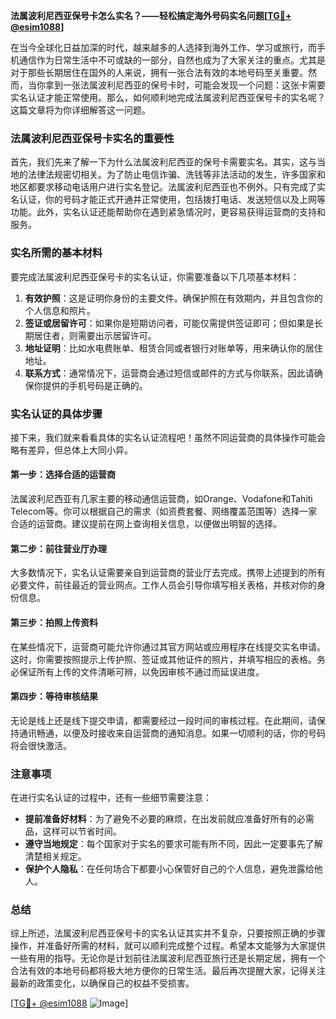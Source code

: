 **法属波利尼西亚保号卡怎么实名？——轻松搞定海外号码实名问题[[TG💪+ @esim1088](https://t.me/s/esim1088)]**

在当今全球化日益加深的时代，越来越多的人选择到海外工作、学习或旅行，而手机通信作为日常生活中不可或缺的一部分，自然也成为了大家关注的重点。尤其是对于那些长期居住在国外的人来说，拥有一张合法有效的本地号码至关重要。然而，当你拿到一张法属波利尼西亚的保号卡时，可能会发现一个问题：这张卡需要实名认证才能正常使用。那么，如何顺利地完成法属波利尼西亚保号卡的实名呢？这篇文章将为你详细解答这一问题。

### 法属波利尼西亚保号卡实名的重要性

首先，我们先来了解一下为什么法属波利尼西亚的保号卡需要实名。其实，这与当地的法律法规密切相关。为了防止电信诈骗、洗钱等非法活动的发生，许多国家和地区都要求移动电话用户进行实名登记。法属波利尼西亚也不例外。只有完成了实名认证，你的号码才能正式开通并正常使用，包括拨打电话、发送短信以及上网等功能。此外，实名认证还能帮助你在遇到紧急情况时，更容易获得运营商的支持和服务。

### 实名所需的基本材料

要完成法属波利尼西亚保号卡的实名认证，你需要准备以下几项基本材料：

1. **有效护照**：这是证明你身份的主要文件。确保护照在有效期内，并且包含你的个人信息和照片。
2. **签证或居留许可**：如果你是短期访问者，可能仅需提供签证即可；但如果是长期居住者，则需要出示居留许可。
3. **地址证明**：比如水电费账单、租赁合同或者银行对账单等，用来确认你的居住地址。
4. **联系方式**：通常情况下，运营商会通过短信或邮件的方式与你联系，因此请确保你提供的手机号码是正确的。

### 实名认证的具体步骤

接下来，我们就来看看具体的实名认证流程吧！虽然不同运营商的具体操作可能会略有差异，但总体上大同小异。

#### 第一步：选择合适的运营商
法属波利尼西亚有几家主要的移动通信运营商，如Orange、Vodafone和Tahiti Telecom等。你可以根据自己的需求（如资费套餐、网络覆盖范围等）选择一家合适的运营商。建议提前在网上查询相关信息，以便做出明智的选择。

#### 第二步：前往营业厅办理
大多数情况下，实名认证需要亲自到运营商的营业厅去完成。携带上述提到的所有必要文件，前往最近的营业网点。工作人员会引导你填写相关表格，并核对你的身份信息。

#### 第三步：拍照上传资料
在某些情况下，运营商可能允许你通过其官方网站或应用程序在线提交实名申请。这时，你需要按照提示上传护照、签证或其他证件的照片，并填写相应的表格。务必保证所有上传的文件清晰可辨，以免因审核不通过而延误进度。

#### 第四步：等待审核结果
无论是线上还是线下提交申请，都需要经过一段时间的审核过程。在此期间，请保持通讯畅通，以便及时接收来自运营商的通知消息。如果一切顺利的话，你的号码将会很快激活。

### 注意事项

在进行实名认证的过程中，还有一些细节需要注意：

- **提前准备好材料**：为了避免不必要的麻烦，在出发前就应准备好所有的必需品，这样可以节省时间。
- **遵守当地规定**：每个国家对于实名的要求可能有所不同，因此一定要事先了解清楚相关规定。
- **保护个人隐私**：在任何场合下都要小心保管好自己的个人信息，避免泄露给他人。

### 总结

综上所述，法属波利尼西亚保号卡的实名认证其实并不复杂，只要按照正确的步骤操作，并准备好所需的材料，就可以顺利完成整个过程。希望本文能够为大家提供一些有用的指导。无论你是计划前往法属波利尼西亚旅行还是长期定居，拥有一个合法有效的本地号码都将极大地方便你的日常生活。最后再次提醒大家，记得关注最新的政策变化，以确保自己的权益不受损害。

[[TG💪+ @esim1088](https://t.me/s/esim1088) ![Image](https://i.postimg.cc/4NQfJmqS/Snipaste-2025-05-13-00-14-12.png)]
